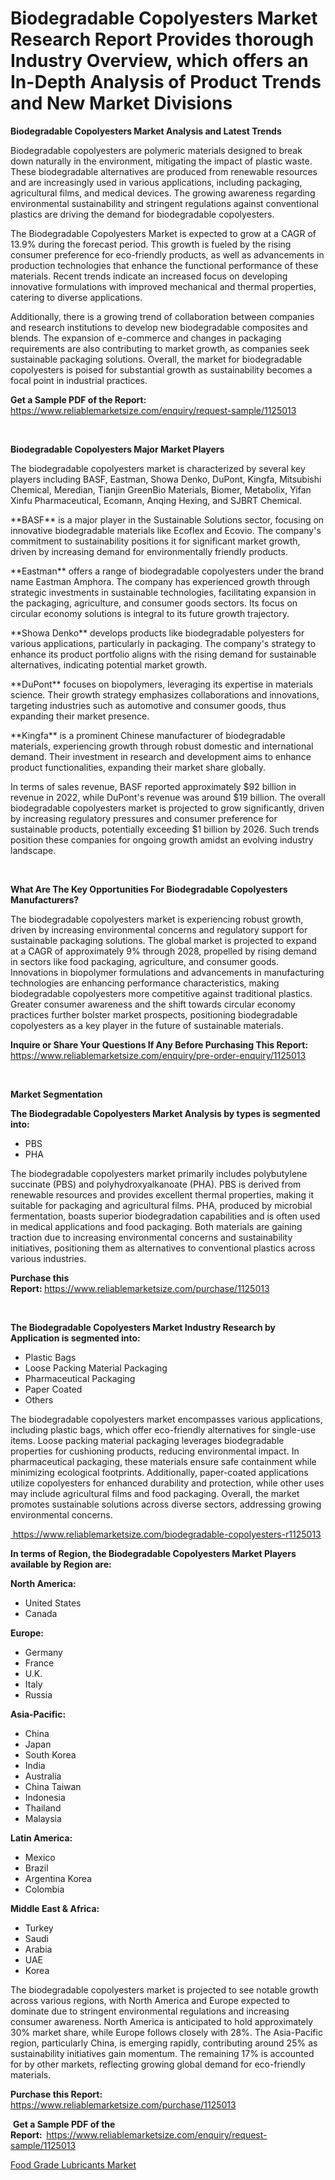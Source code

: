 <p><h1>Biodegradable Copolyesters Market Research Report Provides thorough Industry Overview, which offers an In-Depth Analysis of Product Trends and New Market Divisions</h1></p><p><strong>Biodegradable Copolyesters Market Analysis and Latest Trends</strong></p>
<p><p>Biodegradable copolyesters are polymeric materials designed to break down naturally in the environment, mitigating the impact of plastic waste. These biodegradable alternatives are produced from renewable resources and are increasingly used in various applications, including packaging, agricultural films, and medical devices. The growing awareness regarding environmental sustainability and stringent regulations against conventional plastics are driving the demand for biodegradable copolyesters.</p><p>The Biodegradable Copolyesters Market is expected to grow at a CAGR of 13.9% during the forecast period. This growth is fueled by the rising consumer preference for eco-friendly products, as well as advancements in production technologies that enhance the functional performance of these materials. Recent trends indicate an increased focus on developing innovative formulations with improved mechanical and thermal properties, catering to diverse applications. </p><p>Additionally, there is a growing trend of collaboration between companies and research institutions to develop new biodegradable composites and blends. The expansion of e-commerce and changes in packaging requirements are also contributing to market growth, as companies seek sustainable packaging solutions. Overall, the market for biodegradable copolyesters is poised for substantial growth as sustainability becomes a focal point in industrial practices.</p></p>
<p><strong>Get a Sample PDF of the Report:&nbsp;</strong> <a href="https://www.reliablemarketsize.com/enquiry/request-sample/1125013?utm_campaign=2759&utm_medium=2&utm_source=Github&utm_content=ia&utm_term=21032025&utm_id=biodegradable-copolyesters">https://www.reliablemarketsize.com/enquiry/request-sample/1125013</a></p>
<p>&nbsp;</p>
<p><strong>Biodegradable Copolyesters Major Market Players</strong></p>
<p><p>The biodegradable copolyesters market is characterized by several key players including BASF, Eastman, Showa Denko, DuPont, Kingfa, Mitsubishi Chemical, Meredian, Tianjin GreenBio Materials, Biomer, Metabolix, Yifan Xinfu Pharmaceutical, Ecomann, Anqing Hexing, and SJBRT Chemical. </p><p>**BASF** is a major player in the Sustainable Solutions sector, focusing on innovative biodegradable materials like Ecoflex and Ecovio. The company's commitment to sustainability positions it for significant market growth, driven by increasing demand for environmentally friendly products.</p><p>**Eastman** offers a range of biodegradable copolyesters under the brand name Eastman Amphora. The company has experienced growth through strategic investments in sustainable technologies, facilitating expansion in the packaging, agriculture, and consumer goods sectors. Its focus on circular economy solutions is integral to its future growth trajectory.</p><p>**Showa Denko** develops products like biodegradable polyesters for various applications, particularly in packaging. The company's strategy to enhance its product portfolio aligns with the rising demand for sustainable alternatives, indicating potential market growth.</p><p>**DuPont** focuses on biopolymers, leveraging its expertise in materials science. Their growth strategy emphasizes collaborations and innovations, targeting industries such as automotive and consumer goods, thus expanding their market presence.</p><p>**Kingfa** is a prominent Chinese manufacturer of biodegradable materials, experiencing growth through robust domestic and international demand. Their investment in research and development aims to enhance product functionalities, expanding their market share globally.</p><p>In terms of sales revenue, BASF reported approximately $92 billion in revenue in 2022, while DuPont's revenue was around $19 billion. The overall biodegradable copolyesters market is projected to grow significantly, driven by increasing regulatory pressures and consumer preference for sustainable products, potentially exceeding $1 billion by 2026. Such trends position these companies for ongoing growth amidst an evolving industry landscape.</p></p>
<p>&nbsp;</p>
<p><strong>What Are The Key Opportunities For Biodegradable Copolyesters Manufacturers?</strong></p>
<p><p>The biodegradable copolyesters market is experiencing robust growth, driven by increasing environmental concerns and regulatory support for sustainable packaging solutions. The global market is projected to expand at a CAGR of approximately 9% through 2028, propelled by rising demand in sectors like food packaging, agriculture, and consumer goods. Innovations in biopolymer formulations and advancements in manufacturing technologies are enhancing performance characteristics, making biodegradable copolyesters more competitive against traditional plastics. Greater consumer awareness and the shift towards circular economy practices further bolster market prospects, positioning biodegradable copolyesters as a key player in the future of sustainable materials.</p></p>
<p><strong>Inquire or Share Your Questions If Any Before Purchasing This Report:</strong> <a href="https://www.reliablemarketsize.com/enquiry/pre-order-enquiry/1125013?utm_campaign=2759&utm_medium=2&utm_source=Github&utm_content=ia&utm_term=21032025&utm_id=biodegradable-copolyesters">https://www.reliablemarketsize.com/enquiry/pre-order-enquiry/1125013</a></p>
<p>&nbsp;</p>
<p><strong>Market Segmentation</strong></p>
<p><strong>The Biodegradable Copolyesters Market Analysis by types is segmented into:</strong></p>
<p><ul><li>PBS</li><li>PHA</li></ul></p>
<p><p>The biodegradable copolyesters market primarily includes polybutylene succinate (PBS) and polyhydroxyalkanoate (PHA). PBS is derived from renewable resources and provides excellent thermal properties, making it suitable for packaging and agricultural films. PHA, produced by microbial fermentation, boasts superior biodegradation capabilities and is often used in medical applications and food packaging. Both materials are gaining traction due to increasing environmental concerns and sustainability initiatives, positioning them as alternatives to conventional plastics across various industries.</p></p>
<p><strong>Purchase this Report:&nbsp;</strong><a href="https://www.reliablemarketsize.com/purchase/1125013?utm_campaign=2759&utm_medium=2&utm_source=Github&utm_content=ia&utm_term=21032025&utm_id=biodegradable-copolyesters">https://www.reliablemarketsize.com/purchase/1125013</a></p>
<p>&nbsp;</p>
<p><strong>The Biodegradable Copolyesters Market Industry Research by Application is segmented into:</strong></p>
<p><ul><li>Plastic Bags</li><li>Loose Packing Material Packaging</li><li>Pharmaceutical Packaging</li><li>Paper Coated</li><li>Others</li></ul></p>
<p><p>The biodegradable copolyesters market encompasses various applications, including plastic bags, which offer eco-friendly alternatives for single-use items. Loose packing material packaging leverages biodegradable properties for cushioning products, reducing environmental impact. In pharmaceutical packaging, these materials ensure safe containment while minimizing ecological footprints. Additionally, paper-coated applications utilize copolyesters for enhanced durability and protection, while other uses may include agricultural films and food packaging. Overall, the market promotes sustainable solutions across diverse sectors, addressing growing environmental concerns.</p></p>
<p><a href="https://www.reliablemarketsize.com/biodegradable-copolyesters-r1125013?utm_campaign=2759&utm_medium=2&utm_source=Github&utm_content=ia&utm_term=21032025&utm_id=biodegradable-copolyesters">&nbsp;https://www.reliablemarketsize.com/biodegradable-copolyesters-r1125013</a></p>
<p><strong>In terms of Region, the Biodegradable Copolyesters Market Players available by Region are:</strong></p>
<p>
    <p> <strong> North America: </strong>
        <ul>
            <li>United States</li>
            <li>Canada</li>
        </ul>
        </p> 
    <p> <strong> Europe: </strong>
        <ul>
            <li>Germany</li>
            <li>France</li>
            <li>U.K.</li>
            <li>Italy</li>
            <li>Russia</li>
        </ul>
        </p> 
    <p> <strong> Asia-Pacific: </strong>
        <ul>
            <li>China</li>
            <li>Japan</li>
            <li>South Korea</li>
            <li>India</li>
            <li>Australia</li>
            <li>China Taiwan</li>
            <li>Indonesia</li>
            <li>Thailand</li>
            <li>Malaysia</li>
        </ul>
        </p> 
    <p> <strong> Latin America: </strong>
        <ul>
            <li>Mexico</li>
            <li>Brazil</li>
            <li>Argentina Korea</li>
            <li>Colombia</li>
        </ul>
        </p> 
    <p> <strong> Middle East & Africa: </strong>
        <ul>
            <li>Turkey</li>
            <li>Saudi</li>
            <li>Arabia</li>
            <li>UAE</li>
            <li>Korea</li>
        </ul>
    </p>
    </p>
<p><p>The biodegradable copolyesters market is projected to see notable growth across various regions, with North America and Europe expected to dominate due to stringent environmental regulations and increasing consumer awareness. North America is anticipated to hold approximately 30% market share, while Europe follows closely with 28%. The Asia-Pacific region, particularly China, is emerging rapidly, contributing around 25% as sustainability initiatives gain momentum. The remaining 17% is accounted for by other markets, reflecting growing global demand for eco-friendly materials.</p></p>
<p><strong>Purchase this Report: </strong><a href="https://www.reliablemarketsize.com/purchase/1125013?utm_campaign=2759&utm_medium=2&utm_source=Github&utm_content=ia&utm_term=21032025&utm_id=biodegradable-copolyesters">https://www.reliablemarketsize.com/purchase/1125013</a></p>
<p>&nbsp;<strong>Get a Sample PDF of the Report:&nbsp;&nbsp;</strong><a href="https://www.reliablemarketsize.com/enquiry/request-sample/1125013?utm_campaign=2759&utm_medium=2&utm_source=Github&utm_content=ia&utm_term=21032025&utm_id=biodegradable-copolyesters">https://www.reliablemarketsize.com/enquiry/request-sample/1125013</a></p>
<p><strong></strong></p>
<p><p><a href="https://github.com/elitasvimal/Market-Research-Report-List-1/blob/main/food-grade-lubricants-market.md?utm_campaign=2759&utm_medium=2&utm_source=Github&utm_content=ia&utm_term=21032025&utm_id=biodegradable-copolyesters">Food Grade Lubricants Market</a></p></p>